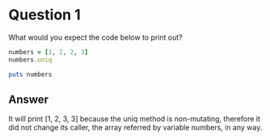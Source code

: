 # Question 1
What would you expect the code below to print out?

```ruby
numbers = [1, 2, 2, 3]
numbers.uniq

puts numbers
```
## Answer
It will print [1, 2, 3, 3] because the uniq method is non-mutating, therefore it did not change its caller, the array referred by variable numbers, in any way. 